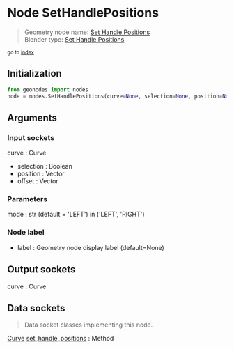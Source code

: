 
# Node SetHandlePositions

> Geometry node name: [Set Handle Positions](https://docs.blender.org/manual/en/latest/modeling/geometry_nodes/material/set_handle_positions.html)<br>
  Blender type: [Set Handle Positions](https://docs.blender.org/api/current/bpy.types.GeometryNodeSetCurveHandlePositions.html)
  
<sub>go to [index](/docs/index.md)</sub>

## Initialization

```python
from geonodes import nodes
node = nodes.SetHandlePositions(curve=None, selection=None, position=None, offset=None, mode='LEFT', label=None)
```



## Arguments


### Input sockets

curve : Curve
- selection : Boolean
- position : Vector
- offset : Vector

### Parameters

mode : str (default = 'LEFT') in ('LEFT', 'RIGHT')

### Node label

- label : Geometry node display label (default=None)

## Output sockets

curve : Curve

## Data sockets

> Data socket classes implementing this node.
  
[Curve](/docs/sockets/Curve.md) [set_handle_positions](/docs/sockets/Curve.md#set_handle_positions) : Method

